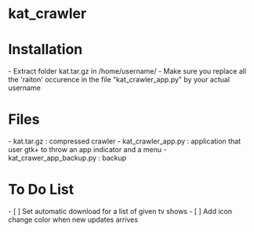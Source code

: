 kat_crawler
===========
<h1>Installation</h1>
- Extract folder kat.tar.gz in /home/username/
- Make sure you replace all the 'raiton' occurence in the file "kat_crawler_app.py"  by your actual username 

<h1>Files</h1>
- kat.tar.gz : compressed crawler
- kat_crawler_app.py : application that user gtk+ to throw an app indicator and a menu
- kat_crawer_app_backup.py : backup

<h1>To Do List </h1>
- [ ] Set automatic download for a list of given tv shows 
- [ ] Add icon change color when new updates arrives